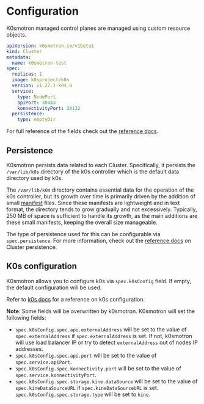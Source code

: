 # Configuration

K0smotron managed control planes are managed using custom resource objects.

```yaml
apiVersion: k0smotron.io/v1beta1
kind: Cluster
metadata:
  name: k0smotron-test
spec:
  replicas: 1
  image: k0sproject/k0s
  version: v1.27.1-k0s.0
  service:
    type: NodePort
    apiPort: 30443
    konnectivityPort: 30132
  persistence:
    type: emptyDir
```

For full reference of the fields check out the [reference docs](resource-reference/k0smotron.io-v1beta1.md#cluster).

## Persistence

K0smotron persists data related to each Cluster. Specifically, it persists the `/var/lib/k0s` directory of the k0s controller which is the default data directory used by k0s.

The `/var/lib/k0s` directory contains essential data for the operation of the k0s controller, but its growth over time is primarily driven by the addition of small [manifest](https://docs.k0sproject.io/stable/manifests/) files. Since these manifests are lightweight and in text format, the directory tends to grow gradually and not excessively. Typically, 250 MB of space is sufficient to handle its growth, as the main additions are these small manifests, keeping the overall size manageable.

The type of persistence used for this can be configurable via `spec.persistence`. For more information, check out the [reference docs](resource-reference/k0smotron.io-v1beta1.md#clusterspecpersistence) on Cluster persistence.

## K0s configuration

K0smotron allows you to configure k0s via `spec.k0sConfig` field. If empty, the default configuration will be used.

Refer to [k0s docs](https://docs.k0sproject.io/stable/configuration/) for a reference on k0s configuration.

**Note**: Some fields will be overwritten by k0smotron. K0smotron will set the following fields:

- `spec.k0sConfig.spec.api.externalAddress` will be set to the value of `spec.externalAddress` if `spec.externalAddress` is set.
   If not, k0smotron will use load balancer IP or try to detect `externalAddress` out of nodes IP addresses.
- `spec.k0sConfig.spec.api.port` will be set to the value of `spec.service.apiPort`.
- `spec.k0sConfig.spec.konnectivity.port` will be set to the value of `spec.service.konnectivityPort`.
- `spec.k0sConfig.spec.storage.kine.dataSource` will be set to the value of `spec.kineDataSourceURL` if `spec.kineDataSourceURL` is set.
  `spec.k0sConfig.spec.storage.type` will be set to `kine`.


